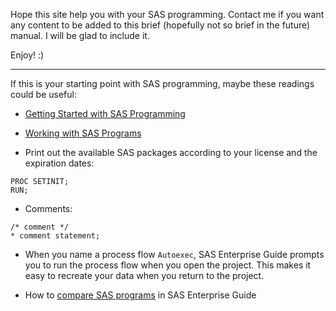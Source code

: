 Hope this site help you with your SAS programming.
Contact me if you want any content to be added to this brief (hopefully not so brief in the future) manual. 
I will be glad to include it.

Enjoy! :)
    
---

If this is your starting point with SAS programming, maybe these readings could be useful:
* [Getting Started with SAS Programming](https://support.sas.com/edu/OLTRN/ECPRG193/m411/m411_5_a_sum.htm)
* [Working with SAS Programs](https://support.sas.com/edu/OLTRN/ECPRG193/m412/m412_3_a_sum.htm)

* Print out the available SAS packages according to your license and the expiration dates: 

```
PROC SETINIT; 
RUN;
```

* Comments:

```
/* comment */
* comment statement;
```

* When you name a process flow `Autoexec`, SAS Enterprise Guide prompts you to run the process flow when you open the project. This makes it easy to recreate your data when you return to the project.

* How to [compare SAS programs](http://blogs.sas.com/content/sasdummy/2015/04/03/compare-sas-programs-in-sas-enterprise-guide/) in SAS Enterprise Guide
